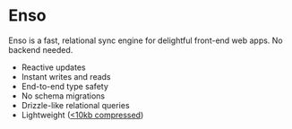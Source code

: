 # Enso

Enso is a fast, relational sync engine for delightful front-end web apps. No backend needed.

- Reactive updates
- Instant writes and reads
- End-to-end type safety
- No schema migrations
- Drizzle-like relational queries
- Lightweight ([<10kb compressed](https://github.com/Nick-Mazuk/enso/tree/main/packages/client/bundle-size.test.ts))